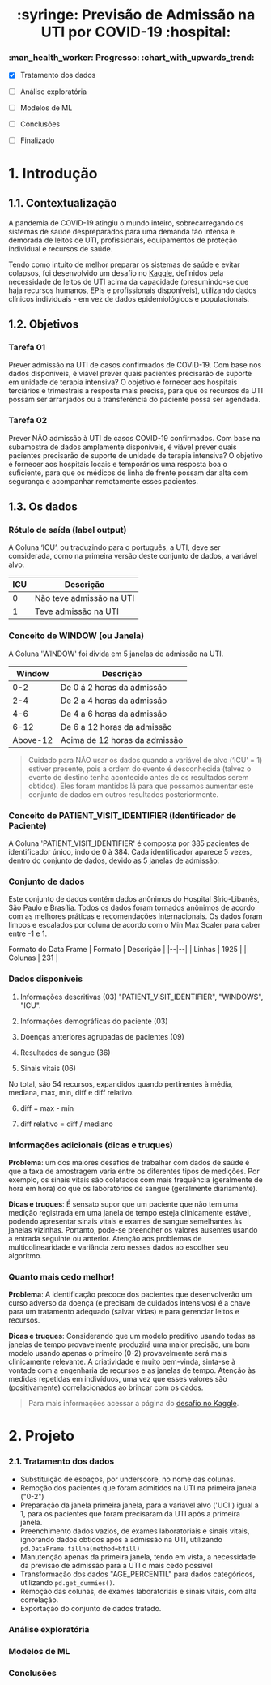 <h1 align='center'> :syringe: Previsão de Admissão na UTI por COVID-19 :hospital: </h1>
<h3> :man_health_worker: Progresso: :chart_with_upwards_trend: </h1>

 - [x] Tratamento dos dados
 - [ ]  Análise exploratória
 - [ ]  Modelos de ML
 - [ ]  Conclusões
 - [ ]  Finalizado


# 1.  Introdução

## 1.1.  Contextualização
    
A pandemia de COVID-19 atingiu o mundo inteiro, sobrecarregando os sistemas de saúde despreparados para uma demanda tão intensa e demorada de leitos de UTI, profissionais, equipamentos de proteção individual e recursos de saúde.

Tendo como intuito de melhor preparar os sistemas de saúde e evitar colapsos, foi desenvolvido um desafio no [Kaggle](https://www.kaggle.com/S%C3%ADrio-Libanes/covid19), definidos pela necessidade de leitos de UTI acima da capacidade (presumindo-se que haja recursos humanos, EPIs e profissionais disponíveis), utilizando dados clínicos individuais - em vez de dados epidemiológicos e populacionais.


## 1.2. Objetivos
    
### Tarefa 01

Prever admissão na UTI de casos confirmados de COVID-19. Com base nos dados disponíveis, é viável prever quais pacientes precisarão de suporte em unidade de terapia intensiva? O objetivo é fornecer aos hospitais terciários e trimestrais a resposta mais precisa, para que os recursos da UTI possam ser arranjados ou a transferência do paciente possa ser agendada.
  

### Tarefa 02

Prever NÃO admissão à UTI de casos COVID-19 confirmados. Com base na subamostra de dados amplamente disponíveis, é viável prever quais pacientes precisarão de suporte de unidade de terapia intensiva? O objetivo é fornecer aos hospitais locais e temporários uma resposta boa o suficiente, para que os médicos de linha de frente possam dar alta com segurança e acompanhar remotamente esses pacientes.
  

## 1.3. Os dados
      

### Rótulo de saída (label output)
  
A Coluna ‘ICU’, ou traduzindo para o português, a UTI, deve ser considerada, como na primeira versão deste conjunto de dados, a variável alvo.

| ICU | Descrição |
|--|--|
| 0 | Não teve admissão na UTI |
| 1 | Teve admissão na UTI |

  
### Conceito de WINDOW (ou Janela)
  
A Coluna 'WINDOW' foi divida em 5 janelas de admissão na UTI.

| Window | Descrição |
|--|--|
| 0-2 | De 0 á 2 horas da admissão |
|2-4 | De 2 a 4 horas da admissão |
|4-6 | De 4 a 6 horas da admissão |
|6-12 | De 6 a 12 horas da admissão|
|Above-12 | Acima de 12 horas da admissão |
  

> Cuidado para NÃO usar os dados quando a variável de alvo (‘ICU’ = 1) estiver presente, pois a ordem do evento é desconhecida (talvez o evento de destino tenha acontecido antes de os resultados serem obtidos). Eles foram mantidos lá para que possamos aumentar este conjunto de dados em outros resultados posteriormente.


### Conceito de PATIENT_VISIT_IDENTIFIER (Identificador de Paciente)

A Coluna 'PATIENT_VISIT_IDENTIFIER' é composta por 385 pacientes de identificador único, indo de 0 à 384. Cada identificador aparece 5 vezes, dentro do conjunto de dados, devido as 5 janelas de admissão.


### Conjunto de dados
  
Este conjunto de dados contém dados anônimos do Hospital Sírio-Libanês, São Paulo e Brasília. Todos os dados foram tornados anônimos de acordo com as melhores práticas e recomendações internacionais. Os dados foram limpos e escalados por coluna de acordo com o Min Max Scaler para caber entre -1 e 1.

Formato do Data Frame
| Formato | Descrição |
|--|--|
| Linhas | 1925 |
| Colunas | 231 |
  

### Dados disponíveis

1. Informações descritivas (03) 
		"PATIENT_VISIT_IDENTIFIER", "WINDOWS", "ICU".

3.  Informações demográficas do paciente (03)

4.  Doenças anteriores agrupadas de pacientes (09)

5.  Resultados de sangue (36)

6.  Sinais vitais (06)
 
No total, são 54 recursos, expandidos quando pertinentes à média, mediana, max, min, diff e diff relativo.

6.  diff = max - min
    
7.  diff relativo = diff / mediano
      

### Informações adicionais (dicas e truques)

**Problema**: um dos maiores desafios de trabalhar com dados de saúde é que a taxa de amostragem varia entre os diferentes tipos de medições. Por exemplo, os sinais vitais são coletados com mais frequência (geralmente de hora em hora) do que os laboratórios de sangue (geralmente diariamente).

**Dicas e truques**: É sensato supor que um paciente que não tem uma medição registrada em uma janela de tempo esteja clinicamente estável, podendo apresentar sinais vitais e exames de sangue semelhantes às janelas vizinhas. Portanto, pode-se preencher os valores ausentes usando a entrada seguinte ou anterior. Atenção aos problemas de multicolinearidade e variância zero nesses dados ao escolher seu algoritmo.

 
### Quanto mais cedo melhor!

**Problema**: A identificação precoce dos pacientes que desenvolverão um curso adverso da doença (e precisam de cuidados intensivos) é a chave para um tratamento adequado (salvar vidas) e para gerenciar leitos e recursos.

**Dicas e truques**: Considerando que um modelo preditivo usando todas as janelas de tempo provavelmente produzirá uma maior precisão, um bom modelo usando apenas o primeiro (0-2) provavelmente será mais clinicamente relevante. A criatividade é muito bem-vinda, sinta-se à vontade com a engenharia de recursos e as janelas de tempo. Atenção às medidas repetidas em indivíduos, uma vez que esses valores são (positivamente) correlacionados ao brincar com os dados.

> Para mais informações acessar a página do [desafio no Kaggle](https://www.kaggle.com/S%C3%ADrio-Libanes/covid19).

# 2. Projeto

### 2.1. Tratamento dos dados
* Substituição de espaços, por underscore, no nome das colunas.
* Remoção dos pacientes que foram admitidos na UTI na primeira janela ("0-2")
* Preparação da janela primeira janela, para a variável alvo ('UCI') igual a 1, para os pacientes que foram precisaram da UTI após a primeira janela.
* Preenchimento dados vazios, de exames laboratoriais e sinais vitais, ignorando dados obtidos após a admissão na UTI,  utilizando `pd.DataFrame.fillna(method=bfill)`
* Manutenção apenas da primeira janela, tendo em vista, a necessidade da previsão de admissão para a UTI o mais cedo possível
* Transformação dos dados "AGE_PERCENTIL" para dados categóricos, utilizando `pd.get_dummies()`.
* Remoção das colunas, de exames laboratoriais e sinais vitais, com alta correlação.
* Exportação do conjunto de dados tratado.

### Análise exploratória
### Modelos de ML
### Conclusões
